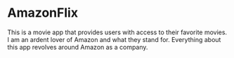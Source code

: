 # AmazonFlix
This is a movie app that provides users with access to their favorite movies. I am an ardent lover of Amazon and what they stand for. Everything about this app revolves around Amazon as a company.
